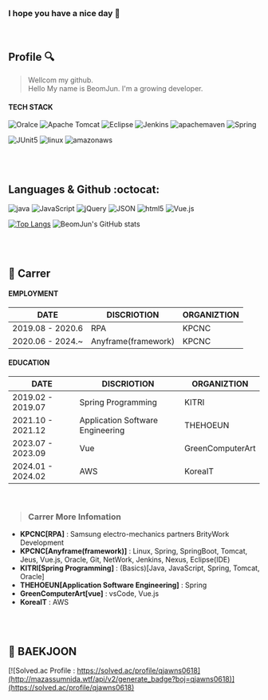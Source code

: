 <!--
**kwon-beom-jun/kwon-beom-jun** is a ✨ _special_ ✨ repository because its `README.md` (this file) appears on your GitHub profile.
Here are some ideas to get you started:
- 🔭 I’m currently working on ...
- 🌱 I’m currently learning ...
- 👯 I’m looking to collaborate on ...
- 🤔 I’m looking for help with ...
- 💬 Ask me about ...
- 📫 How to reach me: ...
- 😄 Pronouns: ...
- ⚡ Fun fact: ...
-->

<br/>


### I hope you have a nice day 👋

<!--
##### 🌱 [MY Portfolio] (https://kwon-beom-jun.github.io/my-portfolio/)
[![Hits](https://hits.seeyoufarm.com/api/count/incr/badge.svg?url=https%3A%2F%2Fgithub.com%2Fkwon-beom-jun&count_bg=%230B666A&title_bg=%23071952&icon=iconify.svg&icon_color=%23E7E7E7&title=vistor&edge_flat=false)](https://hits.seeyoufarm.com)
-->

<br/>

## Profile :mag:

> Wellcom my github.<br/>
> Hello My name is BeomJun. I'm a growing developer.<br/>


<!-- 뱃지 설정 방법 : https://img.shields.io/badge/{배지이름}-{css컬러}?style={스타일}&logo={로고}&logoColor={로고컬러} /// 스타일 # 제외해야함 /// -->
<!-- 뱃지 : https://simpleicons.org/ -->
<!-- 언어 및 상태 표시 : https://github.com/anuraghazra/github-readme-stats/tree/master -->
<!-- 이모지 : https://www.emojiengine.com/ko/keyboard/ -->

#### TECH STACK
<p><img alt="Oralce" src ="https://img.shields.io/badge/Oralce-F80000.svg?&style=for-the-badge&logo=Oralce&logoColor=white"/>
   <img alt="Apache Tomcat" src ="https://img.shields.io/badge/Apache Tomcat-F8DC75.svg?&style=for-the-badge&logo=Apache Tomcat&logoColor=black"/>
   <img alt="Eclipse" src ="https://img.shields.io/badge/Eclipse-2C2255.svg?&style=for-the-badge&logo=Eclipse&logoColor=white"/>
   <img alt="Jenkins" src ="https://img.shields.io/badge/Jenkins-D24939.svg?&style=for-the-badge&logo=Jenkins&logoColor=white"/>
   <img alt="apachemaven" src ="https://img.shields.io/badge/apachemaven-C71A36.svg?&style=for-the-badge&logo=apachemaven&logoColor=white"/>
   <img alt="Spring" src ="https://img.shields.io/badge/Spring-6DB33F.svg?&style=for-the-badge&logo=Spring&logoColor=white"/></p>
<p><img alt="JUnit5" src ="https://img.shields.io/badge/JUnit5-25A162.svg?&style=for-the-badge&logo=JUnit5&logoColor=white"/>
   <img alt="linux" src ="https://img.shields.io/badge/linux-FCC624.svg?&style=for-the-badge&logo=linux&logoColor=black"/>
   <img alt="amazonaws" src ="https://img.shields.io/badge/amazonaws-232F3E.svg?&style=for-the-badge&logo=amazonaws&logoColor=white"/>
   <!-- <img alt="docker" src ="https://img.shields.io/badge/docker-2496ED.svg?&style=for-the-badge&logo=docker&logoColor=white"/> -->
   </p>

<br/><br/>

## Languages & Github :octocat:
<p><img alt="java" src ="https://img.shields.io/badge/java-%23ED8B00.svg?style=for-the-badge&logo=java&logoColor=white"/>
   <img alt="JavaScript" src ="https://img.shields.io/badge/JavaScript-F7DF1E.svg?&style=for-the-badge&logo=JavaScript&logoColor=black"/>
   <img alt="jQuery" src ="https://img.shields.io/badge/jQuery-0769AD.svg?&style=for-the-badge&logo=jQuery&logoColor=white"/>
   <img alt="JSON" src ="https://img.shields.io/badge/JSON-000000.svg?&style=for-the-badge&logo=JSON&logoColor=white"/>
   <img alt="html5" src ="https://img.shields.io/badge/html5-E34F26.svg?&style=for-the-badge&logo=html5&logoColor=white"/>
   <img alt="Vue.js" src ="https://img.shields.io/badge/Vue.js-4FC08D.svg?&style=for-the-badge&logo=Vue.js&logoColor=white"/></p>

[![Top Langs](https://github-readme-stats.vercel.app/api/top-langs/?username=kwon-beom-jun&layout=donut&theme=gray)](https://github.com/kwon-beom-jun)
![BeomJun's GitHub stats](https://github-readme-stats.vercel.app/api?username=kwon-beom-jun&rank_icon=github&theme=swift&line_height=28)
  
<!--
  해당 repo 갯수
  <img src="https://img.shields.io/github/directory-file-count/kwon-beom-jun/kwon-beom-jun?type=dir"/>
-->

<br/><br/>

## :office: Carrer

#### EMPLOYMENT
| DATE | DISCRIOTION | ORGANIZTION |
| ------ | ------ | ------ |
| 2019.08 - 2020.6 | RPA | KPCNC |
| 2020.06 - 2024.~ | Anyframe(framework) | KPCNC |

#### EDUCATION
| DATE | DISCRIOTION | ORGANIZTION |
| ------ | ------ | ------ |
| 2019.02 - 2019.07 | Spring Programming | KITRI |
| 2021.10 - 2021.12 | Application Software Engineering | THEHOEUN |
| 2023.07 - 2023.09 | Vue | GreenComputerArt |
| 2024.01 - 2024.02 | AWS | KoreaIT |

<br/>

> ### **Carrer More Infomation**
- **KPCNC[RPA]** : Samsung electro-mechanics partners BrityWork Development
- **KPCNC[Anyframe(framework)]** : Linux, Spring, SpringBoot, Tomcat, Jeus, Vue.js, Oracle, Git, NetWork, Jenkins, Nexus, Eclipse(IDE)
- **KITRI[Spring Programming]** : (Basics)[Java, JavaScript, Spring, Tomcat, Oracle]
- **THEHOEUN[Application Software Engineering]** : Spring
- **GreenComputerArt[vue]** : vsCode, Vue.js
- **KoreaIT** : AWS

<br/><br/>

<!-- 설정시 API 연동이 잘 안됨 -->
## :notebook_with_decorative_cover: BAEKJOON
[![Solved.ac Profile : https://solved.ac/profile/qjawns0618](http://mazassumnida.wtf/api/v2/generate_badge?boj=qjawns0618)](https://solved.ac/profile/qjawns0618)

<br/>
<br/>











